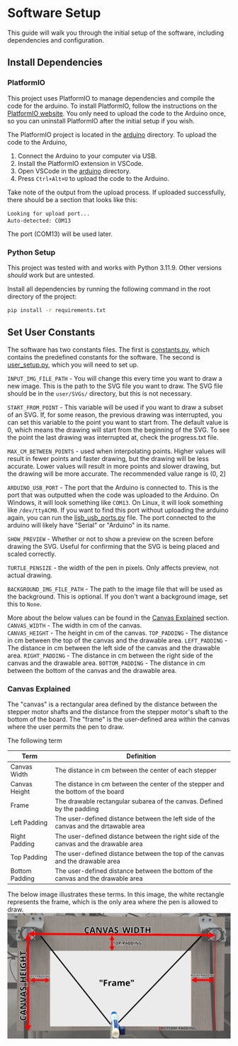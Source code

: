 # Software Setup

This guide will walk you through the initial setup of the software, including dependencies and configuration.

## Install Dependencies

### PlatformIO

This project uses PlatformIO to manage dependencies and compile the code for the arduino. To install PlatformIO, follow the instructions on the [PlatformIO website](https://platformio.org/install/cli). You only need to upload the code to the Arduino once, so you can uninstall PlatformIO after the initial setup if you wish.

The PlatformIO project is located in the [arduino](/arduino/) directory. To upload the code to the Arduino,

1. Connect the Arduino to your computer via USB.
1. Install the PlatformIO extension in VSCode.
1. Open VSCode in the [arduino](/arduino/) directory.
1. Press `Ctrl+Alt+U` to upload the code to the Arduino.

Take note of the output from the upload process. If uploaded successfully, there should be a section that looks like this:

```
Looking for upload port...
Auto-detected: COM13
```

The port (COM13) will be used later.

### Python Setup

This project was tested with and works with Python 3.11.9. Other versions _should_ work but are untested.

Install all dependencies by running the following command in the root directory of the project:

```bash
pip install -r requirements.txt
```

## Set User Constants

The software has two constants files. The first is [constants.py](/constants.py), which contains the predefined constants for the software. The second is [user_setup.py](/user_setup.py), which you will need to set up.

`INPUT_IMG_FILE_PATH` - You will change this every time you want to draw a new image. This is the path to the SVG file you want to draw. The SVG file should be in the `user/SVGs/` directory, but this is not necessary.

`START_FROM_POINT` - This variable will be used if you want to draw a subset of an SVG. If, for some reason, the previous drawing was interrupted, you can set this variable to the point you want to start from. The default value is 0, which means the drawing will start from the beginning of the SVG. To see the point the last drawing was interrupted at, check the progress.txt file.

`MAX_CM_BETWEEN_POINTS` - used when interpolating points. Higher values will result in fewer points and faster drawing, but the drawing will be less accurate. Lower values will result in more points and slower drawing, but the drawing will be more accurate. The recommended value range is (0, 2]

`ARDUINO_USB_PORT` - The port that the Arduino is connected to. This is the port that was outputted when the code was uploaded to the Arduino. On Windows, it will look something like `COM13`. On Linux, it will look something like `/dev/ttyACM0`. If you want to find this port without uploading the arduino again, you can run the [lisb_usb_ports.py](/list_usb_ports.py) file. The port connected to the arduino will likely have "Serial" or "Arduino" in its name.

`SHOW_PREVIEW` - Whether or not to show a preview on the screen before drawing the SVG. Useful for confirming that the SVG is being placed and scaled correctly.

`TURTLE_PENSIZE` - the width of the pen in pixels. Only affects preview, not actual drawing.

`BACKGROUND_IMG_FILE_PATH` - The path to the image file that will be used as the background. This is optional. If you don't want a background image, set this to `None`.

More about the below values can be found in the [Canvas Explained](#canvas-explained) section.
`CANVAS_WIDTH` - The width in cm of the canvas.  
`CANVAS_HEIGHT` - The height in cm of the canvas.
`TOP_PADDING` - The distance in cm between the top of the canvas and the drawable area.
`LEFT_PADDING` - The distance in cm between the left side of the canvas and the drawable area.
`RIGHT_PADDING` - The distance in cm between the right side of the canvas and the drawable area.
`BOTTOM_PADDING` - The distance in cm between the bottom of the canvas and the drawable area.

### Canvas Explained

The "canvas" is a rectangular area defined by the distance between the stepper motor shafts and the distance from the stepper motor's shaft to the bottom of the board. The "frame" is the user-defined area within the canvas where the user permits the pen to draw.

The following term

| Term           | Definition                                                                           |
| -------------- | ------------------------------------------------------------------------------------ |
| Canvas Width   | The distance in cm between the center of each stepper                                |
| Canvas Height  | The distance in cm between the center of the stepper and the bottom of the board     |
| Frame          | The drawable rectangular subarea of the canvas. Defined by the padding               |
| Left Padding   | The user-defined distance between the left side of the canvas and the drtawable area |
| Right Padding  | The user-defined distance between the right side of the canvas and the drawable area |
| Top Padding    | The user-defined distance between the top of the canvas and the drawable area        |
| Bottom Padding | The user-defined distance between the bottom of the canvas and the drawable area     |

The below image illustrates these terms. In this image, the white rectangle represents the frame, which is the only area where the pen is allowed to draw.
<img src="media/CanvasDiagram.png"/>
